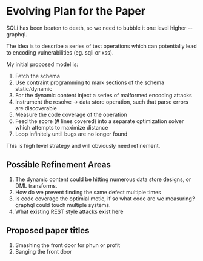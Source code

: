 # Evolving Plan for the Paper

SQLi has been beaten to death, so we need to bubble it one level higher -- graphql.

The idea is to describe a series of test operations which can potentially lead to encoding vulnerabilities (eg. sqli or xss).

My initial proposed model is:

1. Fetch the schema
2. Use contraint programming to mark sections of the schema static/dynamic
3. For the dynamic content inject a series of malformed encoding attacks
4. Instrument the resolve -> data store operation, such that parse errors are discoverable
5. Measure the code coverage of the operation
6. Feed the score (# lines covered) into a separate optimization solver which attempts to maximize distance
7. Loop infinitely until bugs are no longer found

This is high level strategy and will obviously need refinement.

## Possible Refinement Areas

1. The dynamic content could be hitting numerous data store designs, or DML transforms.
2. How do we prevent finding the same defect multiple times
3. Is code coverage the optimial metic, if so what code are we measuring? graphql could touch multiple systems.
4. What existing REST style attacks exist here

## Proposed paper titles

1. Smashing the front door for phun or profit
2. Banging the front door
